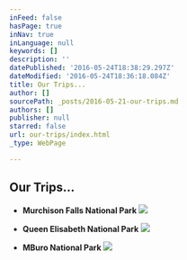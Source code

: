 ```yaml
---
inFeed: false
hasPage: true
inNav: true
inLanguage: null
keywords: []
description: ''
datePublished: '2016-05-24T18:38:29.297Z'
dateModified: '2016-05-24T18:36:18.084Z'
title: Our Trips...
author: []
sourcePath: _posts/2016-05-21-our-trips.md
authors: []
publisher: null
starred: false
url: our-trips/index.html
_type: WebPage

---
```

## Our Trips...

* **Murchison Falls National Park**
![](https://the-grid-user-content.s3-us-west-2.amazonaws.com/c29ce4a8-0dfb-45ff-8fc1-f057991bb9d5.jpg)

* **Queen Elisabeth National Park**
![](https://the-grid-user-content.s3-us-west-2.amazonaws.com/10c2498f-1fa9-4461-aa90-9067b58fdf82.jpg)

* **MBuro National Park**
![](https://the-grid-user-content.s3-us-west-2.amazonaws.com/59b622a6-6e9f-4876-9dac-07fbd4b3f656.jpg)